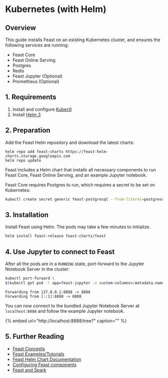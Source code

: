 # Kubernetes \(with Helm\)

## Overview <a id="m_5245424069798496115gmail-overview-1"></a>

This guide installs Feast on an existing Kubernetes cluster, and ensures the following services are running:

* Feast Core
* Feast Online Serving
* Postgres
* Redis
* Feast Jupyter \(Optional\)
* Prometheus \(Optional\)

## 1. Requirements

1. Install and configure [Kubectl](https://kubernetes.io/docs/tasks/tools/install-kubectl/)
2. Install [Helm 3](https://helm.sh/)

## 2. Preparation

Add the Feast Helm repository and download the latest charts:

```text
helm repo add feast-charts https://feast-helm-charts.storage.googleapis.com
helm repo update
```

Feast includes a Helm chart that installs all necessary components to run Feast Core, Feast Online Serving, and an example Jupyter notebook.

Feast Core requires Postgres to run, which requires a secret to be set on Kubernetes:

```bash
kubectl create secret generic feast-postgresql --from-literal=postgresql-password=password
```

## 3. Installation

Install Feast using Helm. The pods may take a few minutes to initialize.

```bash
helm install feast-release feast-charts/feast
```

## 4. Use Jupyter to connect to Feast

After all the pods are in a `RUNNING` state, port-forward to the Jupyter Notebook Server in the cluster:

```bash
kubectl port-forward \
$(kubectl get pod -l app=feast-jupyter -o custom-columns=:metadata.name) 8888:8888
```

```text
Forwarding from 127.0.0.1:8888 -> 8888
Forwarding from [::1]:8888 -> 8888
```

You can now connect to the bundled Jupyter Notebook Server at `localhost:8888` and follow the example Jupyter notebook.

{% embed url="http://localhost:8888/tree?" caption="" %}

## 5. Further Reading

* [Feast Concepts](../../concepts/overview.md)
* [Feast Examples/Tutorials](https://github.com/feast-dev/feast/tree/master/examples)
* [Feast Helm Chart Documentation](https://github.com/feast-dev/feast/blob/master/infra/charts/feast/README.md)
* [Configuring Feast components](../../reference/configuration-reference.md)
* [Feast and Spark](../../reference/feast-and-spark.md)

